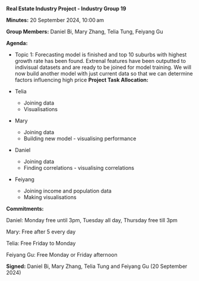 **Real Estate Industry Project - Industry Group 19**

**Minutes:**  20 September 2024, 10:00 am

**Group Members:** Daniel Bi, Mary Zhang, Telia Tung, Feiyang Gu

**Agenda:**
-   Topic 1: Forecasting model is finished and top 10 suburbs with highest growth rate has been found. Extrenal features have been outputted to indivisual datasets and are ready to be joined for model training.
We will now build another model with just current data so that we can determine factors influencing high price
**Project Task Allocation:**

-   Telia
    -  Joining data
    -  Visualisations

-   Mary
    - Joining data
    - Building new model - visualising performance

-   Daniel
    - Joining data
    - Finding correlations - visualising correlations

-   Feiyang
    - Joining income and population data 
    - Making visualisations


**Commitments:**

Daniel: Monday free until 3pm, Tuesday all day, Thursday free till 3pm

Mary: Free after 5 every day

Telia: Free Friday to Monday

Feiyang Gu: Free Monday or Friday afternoon

**Signed:** Daniel Bi, Mary Zhang, Telia Tung and Feiyang Gu (20 September 2024)